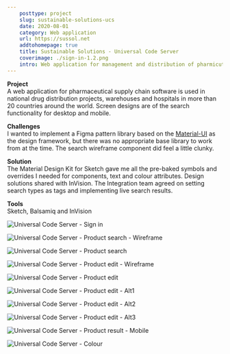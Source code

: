 ```yaml
---  
    posttype: project
    slug: sustainable-solutions-ucs
    date: 2020-08-01
    category: Web application
    url: https://sussol.net
    addtohomepage: true
    title: Sustainable Solutions - Universal Code Server
    coverimage: ./sign-in-1.2.png
    intro: Web application for management and distribution of pharmicutical products.
---
```


<div class="description">

**Project**<br />
A web application for pharmaceutical supply chain software is used in national drug distribution projects, warehouses and hospitals in more than 20 countries around the world. Screen designs are of the search functionality for desktop and mobile.

**Challenges**<br />
I wanted to implement a Figma pattern library based on the [Material-UI](https://material-ui.com) as the design framework, but there was no appropriate base library to work from at the time. The search wireframe component did feel a little clunky.

**Solution**<br />
The Material Design Kit for Sketch gave me all the pre-baked symbols and overrides I needed for components, text and colour attributes. Design solutions shared with InVision. The Integration team agreed on setting search types as tags and implementing live search results.

**Tools**<br />
Sketch, Balsamiq and InVision

</div>

<div class="images">

![Universal Code Server - Sign in](./sign-in-1.2.png "Universal Code Server - Sign in")

![Universal Code Server - Product search - Wireframe](./product-search-wire-1.1.png "Universal Code ServerPronk - Product search - Wireframe")

![Universal Code Server - Product search](./product-search-1.1.png "Universal Code ServerPronk - Product search")

![Universal Code Server - Product edit - Wireframe](./product-search-edit-wire-1.1.png "Universal Code Server - Product edit - Wireframe")
 
![Universal Code Server - Product edit](./product-search-edit-1.1.png "Universal Code Server - Product edit")

![Universal Code Server - Product edit - Alt1](./product-search-edit-1.2.png "Universal Code Server - Product edit - Alt1")

![Universal Code Server - Product edit - Alt2](./product-search-edit-1.3.png "Universal Code Server - Product edit - Alt2")

![Universal Code Server - Product edit - Alt3](./product-search-edit-1.5.png "Universal Code Server - Product edit - Alt3")

![Universal Code Server - Product result - Mobile](./search-results-4.3-mobile.png "Universal Code Server - Product result - Mobile")

![Universal Code Server - Colour](./color.png "Universal Code Server - Colour")

</div>